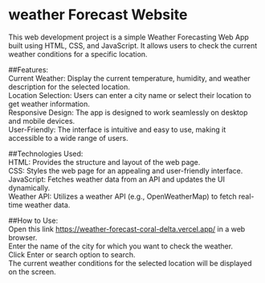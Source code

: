# weather Forecast Website
This web development project is a simple Weather Forecasting Web App built using HTML, CSS, and JavaScript. It allows users to check the current weather conditions for a specific location.

##Features:       
Current Weather: Display the current temperature, humidity, and weather description for the selected location.    
Location Selection: Users can enter a city name or select their location to get weather information.       
Responsive Design: The app is designed to work seamlessly on desktop and mobile devices.        
User-Friendly: The interface is intuitive and easy to use, making it accessible to a wide range of users.

##Technologies Used:    
HTML: Provides the structure and layout of the web page.    
CSS: Styles the web page for an appealing and user-friendly interface.    
JavaScript: Fetches weather data from an API and updates the UI dynamically.     
Weather API: Utilizes a weather API (e.g., OpenWeatherMap) to fetch real-time weather data.    

##How to Use:    
Open this link https://weather-forecast-coral-delta.vercel.app/ in a web browser.     
Enter the name of the city for which you want to check the weather.    
Click Enter or search option to search.    
The current weather conditions for the selected location will be displayed on the screen.    


